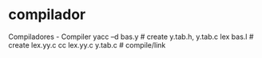 # compilador
Compiladores - Compiler
yacc –d bas.y          # create y.tab.h, y.tab.c
lex bas.l              # create lex.yy.c
cc lex.yy.c y.tab.c    # compile/link
